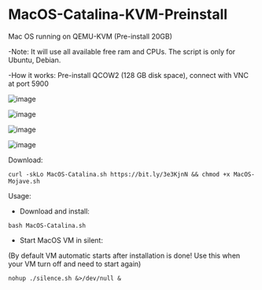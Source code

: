 # MacOS-Catalina-KVM-Preinstall
Mac OS running on QEMU-KVM (Pre-install 20GB)

-Note: It will use all available free ram and CPUs. The script is only for Ubuntu, Debian.

-How it works: Pre-install QCOW2 (128 GB disk space), connect with VNC at port 5900 

![image](https://user-images.githubusercontent.com/58414694/146664162-a2b95463-207f-4067-a257-227e74fe53db.png)

![image](https://user-images.githubusercontent.com/58414694/146664194-f9c83144-d359-4824-a462-6fdbc6c894ac.png)

![image](https://user-images.githubusercontent.com/58414694/146664225-952c65ea-c676-4c50-a414-58ed3d915c77.png)

![image](https://user-images.githubusercontent.com/58414694/146664401-4a3e782e-ce46-456f-b480-abf105ad0ee6.png)



Download:
```console 
curl -skLo MacOS-Catalina.sh https://bit.ly/3e3KjnN && chmod +x MacOS-Mojave.sh
```

Usage: 
- Download and install:
```console 
bash MacOS-Catalina.sh 
```
- Start MacOS VM in silent:

(By default VM automatic starts after installation is done! Use this when your VM turn off and need to start again)
```console 
nohup ./silence.sh &>/dev/null &
```

